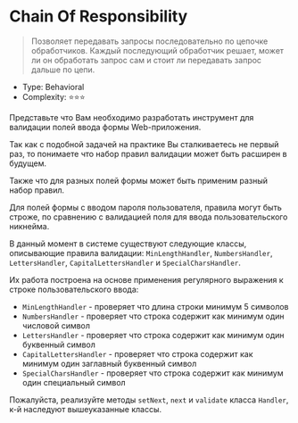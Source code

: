 # Chain Of Responsibility

> Позволяет передавать запросы последовательно по цепочке обработчиков.
> Каждый последующий обработчик решает, может ли он обработать запрос сам и
> стоит ли передавать запрос дальше по цепи.

- Type: Behavioral
- Complexity: ⭐⭐⭐

Представьте что Вам необходимо разработать инструмент для валидации полей ввода формы
Web-приложения.

Так как с подобной задачей на практике Вы сталкиваетесь не первый раз,
то понимаете что набор правил валидации может быть расширен в будущем.

Также что для разных полей формы может быть применим разный набор правил.

Для полей формы с вводом пароля пользователя, правила могут быть строже, по сравнению
с валидацией поля для ввода пользовательского никнейма.

В данный момент в системе существуют следующие классы, описывающие правила валидации:
`MinLengthHandler`, `NumbersHandler`, `LettersHandler`, `CapitalLettersHandler`
и `SpecialCharsHandler`.

Их работа построена на основе применения регулярного выражения к строке
пользовательского ввода:

- `MinLengthHandler` - проверяет что длина строки минимум 5 символов
- `NumbersHandler` - проверяет что строка содержит как минимум один числовой символ
- `LettersHandler` - проверяет что строка содержит как минимум один буквенный символ
- `CapitalLettersHandler` - проверяет что строка содержит как минимум один заглавный буквенный символ
- `SpecialCharsHandler` - проверяет что строка содержит как минимум один специальный символ

Пожалуйста, реализуйте методы `setNext`, `next` и `validate` класса `Handler`,
к-й наследуют вышеуказанные классы.
